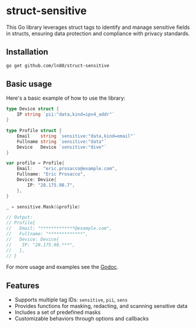 

struct-sensitive
============

This Go library leverages struct tags to identify and manage sensitive fields in structs, ensuring data protection and compliance with privacy standards.

## Installation
```bash
go get github.com/ln80/struct-sensitive
```

## Basic usage

Here's a basic example of how to use the library:

```go
type Device struct {
	IP string `pii:"data,kind=ipv4_addr"`
}

type Profile struct {
    Email    string `sensitive:"data,kind=email"`
    Fullname string `sensitive:"data"`
    Device   Device `sensitive:"dive"`
}

var profile = Profile{
	Email:    "eric.prosacco@example.com",
	Fullname: "Eric Prosacco",
	Device: Device{
		IP: "28.175.98.7",
	},
}

_ = sensitive.Mask(&profile)

// Output:
// Profile{
//   Email: "*************@example.com",
//   Fullname: "*************",
//   Device: Device{
//    IP: "28.175.98.***",
//   },
// }
```
For more usage and examples see the [Godoc](http://godoc.org/github.com/ln80/struct-sensitive).


## Features
- Supports multiple tag IDs: `sensitive`, `pii`, `sens`
- Provides functions for masking, redacting, and scanning sensitive data
- Includes a set of predefined masks
- Customizable behaviors through options and callbacks